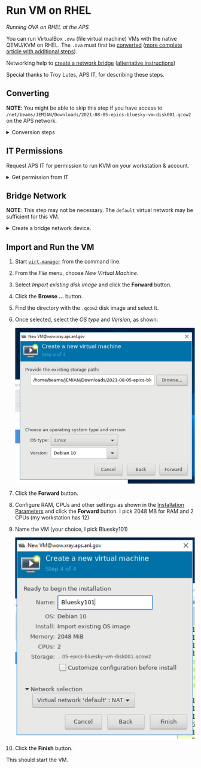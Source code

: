# Run VM on RHEL

*Running OVA on RHEL at the APS*

You can run VirtualBox `.ova` (file virtual machine) VMs with the native
QEMU/KVM on RHEL.  The `.ova` must first be
[converted](https://blog.ricosharp.com/posts/2019/Converting-ova-file-to-qcow2)
([more complete article with additional
steps](https://access.redhat.com/discussions/4340061)).

Networking help to [create a network
bridge](https://computingforgeeks.com/how-to-create-and-configure-bridge-networking-for-kvm-in-linux/)
([alternative
instructions](https://wiki.hackzine.org/sysadmin/kvm-import-ova.html))

Special thanks to Troy Lutes, APS IT, for describing these steps.

## Converting

**NOTE**: You might be able to skip this step if you have access to
`/net/beams/JEMIAN/Downloads/2021-08-05-epics-bluesky-vm-disk001.qcow2`
on the APS network.

<details>
<summary>Conversion steps</summary>

1. Expand the `.ova` file (it is an uncompressed `tar` archive file), then convert to *QEMU QCOW* format.

   ```sh
   tar xf ../2021-08-05-epics-bluesky-vm.ova 
   qemu-img convert 2021-08-05-epics-bluesky-vm-disk001.{vmdk,qcow2}  -O qcow2
   ```

2. Confirm the resulting file format is actually recognized:

   ```sh
   file 2021-08-05-epics-bluesky-vm-disk001.qcow2 
   2021-08-05-epics-bluesky-vm-disk001.qcow2: QEMU QCOW Image (v3), 42949672960 bytes
   ```

</details>

## IT Permissions

Request APS IT for permission to run KVM on your workstation & account.

<details>
<summary>Get permission from IT</summary>

When you do not yet have permission (to connect to `libvirt` and the
`qemu:/` system), you will see a screen that looks like this:

![unable to connect -- account needs permissions from IT](20210812-1632-libvert-cannot-connect.png)

<details>
<summary>error message</summary>

```
Unable to connect to libvirt qemu:///system.
authentication unavailable: no polkit agent available to authenticate action 'org.libvirt.unix.manage'
Libvirt URI is: qemu:///system
Traceback (most recent call last):
  File "/usr/share/virt-manager/virtManager/connection.py", line 1036, in _do_open
    self._backend.open(self._do_creds_password)
  File "/usr/share/virt-manager/virtinst/connection.py", line 144, in open
    open_flags)
  File "/usr/lib64/python2.7/site-packages/libvirt.py", line 104, in openAuth
    if ret is None:raise libvirtError('virConnectOpenAuth() failed')
libvirtError: authentication unavailable: no polkit agent available to authenticate action 'org.libvirt.unix.manage'
```

</details>

If you see this screen (and/or error message), contact your IT support
to get membership in the `libvirt` and `qemu` groups.  Once that is
made, you'll need to log out and back in to be able to use that
membership.

</details>

## Bridge Network

**NOTE**: This step may not be necessary.  The `default` virtual network
may be sufficient for this VM.

<details>
<summary>Create a bridge network device.</summary>

Create bridge *virtual network* in the virtual machine manager.  Follow
[guidance](https://computingforgeeks.com/how-to-create-and-configure-bridge-networking-for-kvm-in-linux/).

![bridge network configuration](bridge-network.png)

</details>

## Import and Run the VM

1. Start [`virt-manager`](https://virt-manager.org/) from the command line.
2. From the *File* menu, choose *New Virtual Machine*.
3. Select *Import existing disk image* and click the **Forward** button.
4. Click the **Browse ...** button.
5. Find the directory with the `.qcow2` disk image and select it.
6. Once selected, select the *OS type* and *Version*, as shown:

   ![image selected](completed-Create-new-VM-screen.png)
7. Click the **Forward** button.
8. Configure RAM, CPUs and other settings as shown in the [Installation Parameters](https://github.com/BCDA-APS/epics-bluesky-vm/blob/main/install_vm.md#installation-parameters) and click the **Forward** button.  I pick 2048 MB for RAM and 2 CPUs (my workstation has 12)
9. Name the VM (your choice, I pick Bluesky101)

   ![ready-to-import](ready-Create-new-VM.png)
10. Click the **Finish** button.

This should start the VM.

<!--
## Shared clipboard

**OPTION**: Make copy & paste work between VM *guest* and host systems.

https://dausruddin.com/how-to-enable-clipboard-and-folder-sharing-in-qemu-kvm-on-windows-guest/#Step_3_Open_virt-manager_add_new_hardware
 -->
